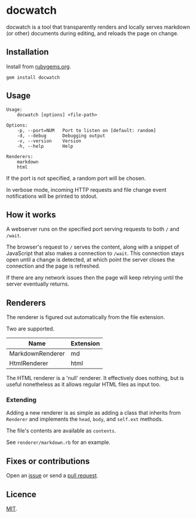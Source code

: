 # docwatch

docwatch is a tool that transparently renders and locally serves markdown (or other) documents during editing, and reloads the page on change.

## Installation

Install from [rubygems.org](https://rubygems.org/gems/docwatch).

```
gem install docwatch
```

## Usage

```
Usage:
    docwatch [options] <file-path>

Options:
    -p, --port=NUM   Port to listen on [default: random]
    -d, --debug      Debugging output
    -v, --version    Version
    -h, --help       Help

Renderers:
    markdown
    html
```

If the port is not specified, a random port will be chosen.

In verbose mode, incoming HTTP requests and file change event notifications
will be printed to stdout.

## How it works

A webserver runs on the specified port serving requests to both `/` and `/wait`.

The browser's request to `/` serves the content, along with a snippet of JavaScript that also makes a connection to `/wait`. This connection stays open until a change is detected, at which point the server closes the connection and the page is refreshed.

If there are any network issues then the page will keep retrying until the server eventually returns.

## Renderers

The renderer is figured out automatically from the file extension.

Two are supported.

| Name             | Extension |
|------------------|-----------|
| MarkdownRenderer | md        |
| HtmlRenderer     | html      |

The HTML renderer is a 'null' renderer. It effectively does nothing, but is
useful nonetheless as it allows regular HTML files as input too.

### Extending

Adding a new renderer is as simple as adding a class that inherits from `Renderer` and implements the `head`, `body`, and `self.ext` methods.

The file's contents are available as `contents`.

See `renderer/markdown.rb` for an example.

## Fixes or contributions

Open an [issue](http://github.com/crdx/docwatch/issues) or send a [pull request](http://github.com/crdx/docwatch/pulls).

## Licence

[MIT](LICENCE.md).
